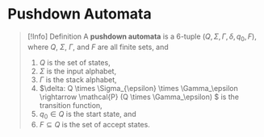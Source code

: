 # Pushdown Automata

> [!Info] Definition
> A **pushdown automata** is a 6-tuple $(Q, \Sigma, \Gamma, \delta, q_0, F)$, where $Q$, $\Sigma$, $\Gamma$, and $F$ are all finite sets, and 
> 1. $Q$ is the set of states,
> 2. $\Sigma$ is the input alphabet,
> 3. $\Gamma$ is the stack alphabet,
> 4. $\delta: Q \times \Sigma_{\epsilon} \times \Gamma_\epsilon \rightarrow \mathcal{P} (Q \times \Gamma_\epsilon) $ is the transition function,
> 5. $q_0 \in Q$ is the start state, and
> 6. $F \subseteq Q$ is the set of accept states.

